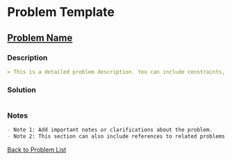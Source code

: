 # Problem Template

## [Problem Name](#)

### Description

```markdown
> This is a detailed problem description. You can include constraints, examples, and problem requirements here.
```

### Solution

```java

```

### Notes

```markdown
- Note 1: Add important notes or clarifications about the problem.
- Note 2: This section can also include references to related problems or concepts.
```

[Back to Problem List](#list-of-problems)

